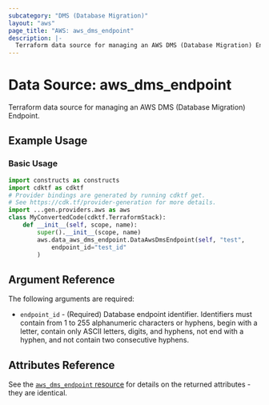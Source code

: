 ```yaml
---
subcategory: "DMS (Database Migration)"
layout: "aws"
page_title: "AWS: aws_dms_endpoint"
description: |-
  Terraform data source for managing an AWS DMS (Database Migration) Endpoint.
---
```


# Data Source: aws_dms_endpoint

Terraform data source for managing an AWS DMS (Database Migration) Endpoint.

## Example Usage

### Basic Usage

```python
import constructs as constructs
import cdktf as cdktf
# Provider bindings are generated by running cdktf get.
# See https://cdk.tf/provider-generation for more details.
import ...gen.providers.aws as aws
class MyConvertedCode(cdktf.TerraformStack):
    def __init__(self, scope, name):
        super().__init__(scope, name)
        aws.data_aws_dms_endpoint.DataAwsDmsEndpoint(self, "test",
            endpoint_id="test_id"
        )
```

## Argument Reference

The following arguments are required:

* `endpoint_id` - (Required) Database endpoint identifier. Identifiers must contain from 1 to 255 alphanumeric characters or hyphens, begin with a letter, contain only ASCII letters, digits, and hyphens, not end with a hyphen, and not contain two consecutive hyphens.

## Attributes Reference

See the [`aws_dms_endpoint` resource](https://registry.terraform.io/providers/hashicorp/aws/latest/docs/resources/dms_endpoint) for details on the returned attributes - they are identical.

<!-- cache-key: cdktf-0.17.0-pre.15 input-0428366f7f8d0cfa94a2d46ae061b21e6317084d0964300f57890f566dca5c17 -->